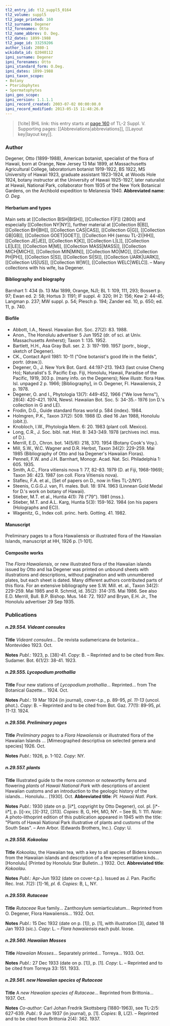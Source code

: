 ```yaml
---
tl2_entry_id: tl2_suppl5_0164
tl2_volume: suppl5
tl2_page_printed: 160
tl2_surname: Degener
tl2_forenames: Otto
tl2_name_abbrev: O. Deg.
tl2_dates: 1899-1988
tl2_page_id: 33259206
author_lsid: 2080-1
wikidata_id: Q2040112
ipni_surname: Degener
ipni_forenames: Otto
ipni_standard_form: O.Deg.
ipni_dates: 1899-1988
ipni_taxon_scope: 
- Botany
- Pteridophytes
- Spermatophytes
ipni_geo_scope: 
ipni_version: 1.1.1.1
ipni_record_created: 2003-07-02 00:00:00.0
ipni_record_modified: 2013-05-15 11:48:26.0
---
```



> [!cite] BHL link: this entry starts at [page 160](https://www.biodiversitylibrary.org/page/33259206) of TL-2 Suppl. V.
> Supporting pages: [[Abbreviations|abbreviations]], [[Layout key|layout key]].

### Author

Degener, Otto (1899-1988), American botanist, specialist of the flora of Hawaii, born at Orange, New Jersey 13 Mai 1899, at Massachusetts Agricultural College, laboratorium botanist 1919-1922, BS 1922, MS University of Hawaii 1923, graduate assistant 1923-1924, at Woods Hole 1924, botany instructor at the University of Hawaii 1925-1927, later naturalist at Hawaii, National Park, collaborator from 1935 of the New York Botanical Gardens, on the Archbold expedition to Melanesia 1940. 
**Abbreviated name**: *O. Deg.*

#### Herbarium and types

Main sets at [[Collection BISH|BISH]], [[Collection F|F]] (2800) and especially [[Collection NY|NY]], further material at [[Collection B|B]], [[Collection BH|BH]], [[Collection CAS|CAS]], [[Collection G|G]], [[Collection GB|GB]], [[Collection GOET|GOET]], [[Collection HH (sensu TL-2)|HH]], [[Collection JE|JE]], [[Collection K|K]], [[Collection L|L]], [[Collection LE|LE]], [[Collection M|M]], [[Collection MASS|MASS]], [[Collection MICH|MICH]], [[Collection MIN|MIN]], [[Collection MO|MO]], [[Collection PH|PH]], [[Collection S|S]], [[Collection SI|SI]], [[Collection UARK|UARK]], [[Collection US|US]], [[Collection W|W]], [[Collection WELC|WELC]]. – Many collections with his wife, Isa Degener.

#### Bibliography and biography

Barnhart 1: 434 (b. 13 Mai 1899, Orange, NJ); BL 1: 109, 111, 293; Bossert p. 97; Ewan ed. 2: 58; Hortus 3: 1191; IF suppl. 4: 320; IH 2: 156; Kew 2: 44-45; Langman p. 237; MW suppl. p. 54; Plesch p. 194; Zander ed. 10, p. 650; ed. 11, p. 740.

#### Biofile

- Abbott, I.A., Newsl. Hawaiian Bot. Soc. 27(2): 83. 1988.
- Anon., The Honolulu advertiser 5 Jun 1952 (dr. of sci. at Univ. Massachusetts Amherst); Taxon 1: 135. 1952.
- Bartlett, H.H., Asa Gray Bull. ser. 2. 3: 197-199. 1957 (portr., biogr., sketch of Degener).
- CK., Contact April 1981: 10-11 ("One botanist's good life in the fields", portr. (draw.)).
- Degener, O., J. New York Bot. Gard. 44:197-213. 1943 (last cruise Cheng Ho); Naturalist's S. Pacific Exp. Fiji, Honolulu, Hawaii, Paradise of the Pacific, 1919, 303 p. (many info. on the Degeners); New illustr. flora Haw. Isl. unpaged 2 p. 1966; \[Bibliography\], in O. Degener, Fl. Hawaiiensis, 2 p. 1978.
- Degener, O. and I., Phytologia 13(7): 449-452, 1966 ("We love ferns"), 28(4): 420-421. 1974, Newsl. Hawaiian Bot. Soc. 5: 34-35.- 1976 (on D.'s collection in G and LE).
- Frodin, D.G., Guide standard floras world p. 584 (index). 1984.
- Holmgren, P.K., Taxon 37(2): 509. 1988 (D. died 16 Jan 1988, Honolulu (obit.)).
- Knobloch, I.W., Phytologia Mem. 6: 20. 1983 (plant coll. Mexico).
- Long, C.R., J. Soc. bibl. nat. Hist. 8: 343-349. 1978 (archives incl. mss. of D.).
- Merrill, E.D., Chron. bot. 14(5/6): 218, 370. 1954 (Botany Cook's Voy.).
- Mill, S.W., W.C. Wagner and D.R. Herbst, Taxon 34(2): 229-259. Mai 1985 (Bibliography of Otto and Isa Degener's Hawaiian Floras).
- Pennell, F.W. and J.H. Barnhart, Monogr. Acad. Nat. Sci. Philadelphia 1: 605. 1935.
- Smith, A.C., Flora vitiensis nova 1: 77, 82-83. 1979 (D. at Fiji, 1968-1969); Taxon 36: 423. 1987 (on coll. Flora Vitiensis nova).
- Stafleu, F.A. et al., \[Set of papers on D., now in files TL-2/NY\].
- Steenis, C.G.G.J. van, Fl. males. Bull. 18: 974. 1963 (Linnean Gold Medal for D.'s work on botany of Hawaii).
- Stieber, M.T. et al., Huntia 4(1): 78 ("79"). 1981 (mss.).
- Stieber, M.T. and A.L. Karg, Huntia 5(3): 159-162. 1984 (on his papers (Holographs and EC)).
- Wagenitz, G., Index coll. princ. herb. Gotting. 41. 1982.

#### Manuscript

Preliminary pages to a flora Hawaiiensis or illustrated flora of the Hawaiian Islands, manuscript at HH, 1926 p. \[1-101\].

#### Composite works

The *Flora Hawaiiensis*, or new illustrated flora of the Hawaiian islands issued by Otto and Isa Degener was printed on unbound sheets with illustrations and descriptions, without pagination and with unnumbered plates, but each sheet is dated. Many different authors contributed parts of this flora. For an extensive bibliography see S.W. Mill. et. al., Taxon 34(2): 229-259. Mai 1985 and R. Schmid, id. 35(2): 314-315. Mai 1986. See also E.D. Merrill, Bull. B.P. Bishop. Mus. 144: 72. 1937 and Bryan, E.H. Jr., The Honolulu advertiser 29 Sep 1935.

### Publications

##### n.29.554. Videant consules

**Title**
*Videant consules*... De revista sudamericana de botanica... Montevideo 1923. Oct.

**Notes**
*Publ*.: 1923, p. \[38\]-41. *Copy*: B. – Reprinted and to be cited from Rev. Sudamer. Bot. 6(1/2): 38-41. 1923.

##### n.29.555. Lycopodium prothallia

**Title**
Four new stations of *Lycopodium prothallia*... Reprinted... from The Botanical Gazette... 1924. Oct.

**Notes**
*Publ*.: 19 Mar 1924 (in journal), cover-t.p., p. 89-95, *pl. 11-13* (uncol. phot.). *Copy*: B. – Reprinted and to be cited from Bot. Gaz. 77(1): 89-95, *pl. 11-13.* 1924.

##### n.29.556. Preliminary pages

**Title**
*Preliminary pages* to a *Flora Hawaiiensis* or illustrated flora of the Hawaiian Islands ... \[Mimeographed descriptiva on selected genera and species\] 1926. Oct.

**Notes**
*Publ*.: 1926, p. 1-102. *Copy*: NY.

##### n.29.557. plants

**Title**
Illustrated guide to the more common or noteworthy ferns and flowering *plants* of *Hawaii National Park* with descriptions of ancient Hawaiian customs and an introduction to the geologic history of the islands... Honolulu... \[1930\]. Oct.
**Abbreviated title**: *Pl. Hawaii Natl. Park*.

**Notes**
*Publ*.: 1930 (date on p. \[ii\*\], copyright by Otto Degener), col. pl. \[i\*-ii\*\], p. \[i\]-xv, \[3\]-312, \[313\]. *Copies*: B, G, HH, MO, NY. – See BL 1: 111.
*Note*: A photo-lithoprint edition of this publication appeared in 1945 with the title: "Plants of Hawaii National Park illustrative of plants and customs of the South Seas". – Ann Arbor. (Edwards Brothers, Inc.). *Copy*: U.

##### n.29.558. Kokoolau

**Title**
*Kokoolau*, the Hawaiian tea, with a key to all species of Bidens known from the Hawaiian islands and description of a few representative kinds... \[Honolulu\] (Printed by Honolulu Star Bulletin...) 1932. Oct.
**Abbreviated title**: *Kokoolau*.

**Notes**
*Publ*.: Apr-Jun 1932 (date on cover-t.p.). Issued as J. Pan. Pacific Rec. Inst. 7(2): \[1\]-16, *pl. 6.* *Copies*: B, L, NY.

##### n.29.559. Rutaceae

**Title**
*Rutaceae* Rue family... Zanthoxylum semiarticulatum... Reprinted from O. Degener, Flora Hawaiiensis... 1932. Oct.

**Notes**
*Publ*.: 15 Dec 1932 (date on p. \[1\]), p. \[1\], with illustration \[3\], dated 18 Jan 1933 (sic.). *Copy*: L. – *Flora hawaiiensis* each publ. loose.

##### n.29.560. Hawaiian Mosses

**Title**
*Hawaiian Mosses*... Separately printed... Torreya... 1933. Oct.

**Notes**
*Publ*.: 27 Dec 1933 (date on p. \[1\]), p. \[1\]. *Copy*: L. – Reprinted and to be cited from Torreya 33: 151. 1933.

##### n.29.561. new Hawaiian species of Rutaceae

**Title**
A *new Hawaiian species of Rutaceae*... Reprinted from Brittonia... 1937. Oct.

**Notes**
*Co-author*: Carl Johan Fredrik Skottsberg (1880-1963), see TL-2/5: 627-639.
*Publ*.: 9 Jun 1937 (in journal), p. \[1\]. *Copies*: B, L(2). – Reprinted and to be cited from Brittonia 2(4): 362. 1937.

